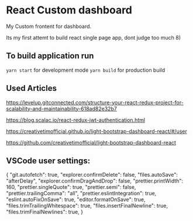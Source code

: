 # React Custom dashboard

My Custom frontent for dashboard.

Its my first attemt to build react single page app, dont judge too much 8)

## To build application run

`yarn start` for development mode
`yarn build` for production build

## Used Articles

https://levelup.gitconnected.com/structure-your-react-redux-project-for-scalability-and-maintainability-618ad82e32b7

https://blog.scalac.io/react-redux-jwt-authentication.html

https://creativetimofficial.github.io/light-bootstrap-dashboard-react/#/user

https://github.com/creativetimofficial/light-bootstrap-dashboard-react


## VSCode user settings:

{
"git.autofetch": true,
"explorer.confirmDelete": false,
"files.autoSave": "afterDelay",
"explorer.confirmDragAndDrop": false,
"prettier.printWidth": 160,
"prettier.singleQuote": true,
"prettier.semi": false,
"prettier.trailingComma": "all",
"prettier.eslintIntegration": true,
"eslint.autoFixOnSave": true,
"editor.formatOnSave": true,
"files.trimTrailingWhitespace": true,
"files.insertFinalNewline": true,
"files.trimFinalNewlines": true,
}
